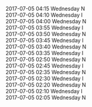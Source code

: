 2017-07-05 04:15 Wednesday  N  
2017-07-05 04:10 Wednesday  I  
2017-07-05 04:00 Wednesday  N  
2017-07-05 03:55 Wednesday  I  
2017-07-05 03:50 Wednesday  N  
2017-07-05 03:45 Wednesday  I  
2017-07-05 03:40 Wednesday  N  
2017-07-05 03:35 Wednesday  I  
2017-07-05 02:50 Wednesday  N  
2017-07-05 02:45 Wednesday  I  
2017-07-05 02:35 Wednesday  N  
2017-07-05 02:30 Wednesday  I  
2017-07-05 02:20 Wednesday  N  
2017-07-05 02:10 Wednesday  I  
2017-07-05 02:05 Wednesday  N  
